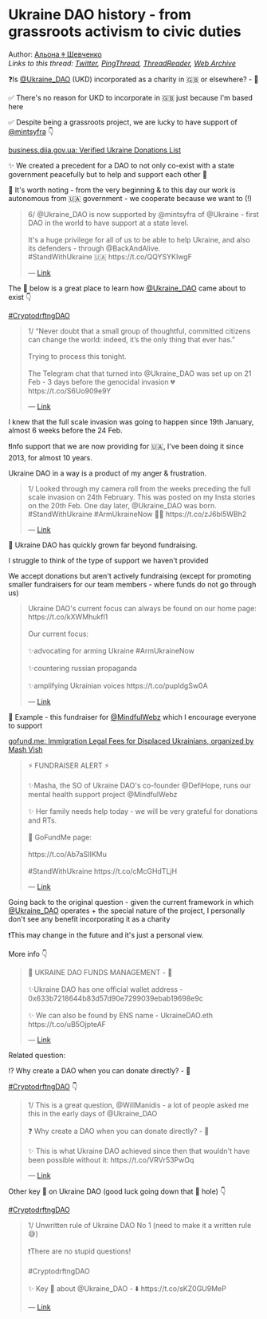 # Ukraine DAO history - from grassroots activism to civic duties

Author: [Альона ꑭ Шевченко](https://twitter.com/cryptodrftng)  
*Links to this thread: [Twitter](https://twitter.com/cryptodrftng/status/1552711043973095428), [PingThread](https://pingthread.com/thread/1552711043973095428), [ThreadReader](https://threadreaderapp.com/thread/1552711043973095428.html), [Web Archive](https://web.archive.org/web/*/https://twitter.com/cryptodrftng/status/1552711043973095428)*

❓Is [@Ukraine_DAO](https://twitter.com/Ukraine_DAO) (UKD) incorporated as a charity in 🇬🇧 or elsewhere? - 🧵

✅ There's no reason for UKD to incorporate in 🇬🇧 just because I'm based here 

✅ Despite being a grassroots project, we are lucky to have support of [@mintsyfra](https://twitter.com/mintsyfra) 👇

[business.diia.gov.ua: Verified Ukraine Donations List](https://business.diia.gov.ua/cases/novini/verified-ukraine-donations-list)

✨ We created a precedent for a DAO to not only co-exist with a state government peacefully but to help and support each other 🌱  

🎉 It's worth noting - from the very beginning & to this day our work is autonomous from 🇺🇦 government - we cooperate because we want to (!)

<blockquote class="twitter-tweet">
    <p lang="en" dir="ltr">
    6/ @Ukraine_DAO is now supported by @mintsyfra of @Ukraine - first DAO in the world to have support at a state level.<br />
    <br />
    It&#39;s a huge privilege for all of us to be able to help Ukraine, and also its defenders - through @BackAndAlive. <br />
    #StandWithUkraine 🇺🇦 https://t.co/QQYSYKIwgF<br />
    </p>
    &mdash; <a href="https://twitter.com/cryptodrftng/status/1525288208849838082">Link</a>
</blockquote>

The 🧵 below is a great place to learn how [@Ukraine_DAO](https://twitter.com/Ukraine_DAO) came about to exist 👇

[#CryptodrftngDAO](https://twitter.com/hashtag/CryptodrftngDAO) 


<blockquote class="twitter-tweet">
    <p lang="en" dir="ltr">
    1/ “Never doubt that a small group of thoughtful, committed citizens can change the world: indeed, it’s the only thing that ever has.”<br />
    <br />
    Trying to process this tonight. <br />
    <br />
    The Telegram chat that turned into @Ukraine_DAO was set up on 21 Feb - 3 days before the genocidal invasion 💔 https://t.co/S6Uo909e9Y<br />
    </p>
    &mdash; <a href="https://twitter.com/cryptodrftng/status/1525282533037965315">Link</a>
</blockquote>

I knew that the full scale invasion was going to happen since 19th January, almost 6 weeks before the 24 Feb.

❗️Info support that we are now providing for 🇺🇦, I've been doing it since 2013, for almost 10 years. 

Ukraine DAO in a way is a product of my anger & frustration.

<blockquote class="twitter-tweet">
    <p lang="en" dir="ltr">
    1/ Looked through my camera roll from the weeks preceding the full scale invasion on 24th February. This was posted on my Insta stories on the 20th Feb. One day later, @Ukraine_DAO was born.  <br />
    #StandWithUkraine #ArmUkraineNow 💙💛 https://t.co/zJ6bl5WBh2<br />
    </p>
    &mdash; <a href="https://twitter.com/cryptodrftng/status/1531800480472514562">Link</a>
</blockquote>

🌱 Ukraine DAO has quickly grown far beyond fundraising.

I struggle to think of the type of support we haven't provided 

We accept donations but aren't actively fundraising (except for promoting smaller fundraisers for our team members - where funds do not go through us)

<blockquote class="twitter-tweet">
    <p lang="en" dir="ltr">
    Ukraine DAO&#39;s current focus can always be found on our home page:<br />
    https://t.co/kXWMhukfl1<br />
    <br />
    Our current focus:<br />
    <br />
    ✨advocating for arming Ukraine #ArmUkraineNow <br />
    <br />
    ✨countering russian propaganda<br />
    <br />
    ✨amplifying Ukrainian voices https://t.co/pupIdgSw0A<br />
    </p>
    &mdash; <a href="https://twitter.com/cryptodrftng/status/1539717221685010437">Link</a>
</blockquote>

💌 Example - this fundraiser for [@MindfulWebz](https://twitter.com/MindfulWebz) which I encourage everyone to support 

[gofund.me: Immigration Legal Fees for Displaced Ukrainians, organized by Mash Vish](https://gofund.me/ac158dd8)

<blockquote class="twitter-tweet">
    <p lang="en" dir="ltr">
    ⚡️ FUNDRAISER ALERT ⚡️<br />
    <br />
    ✨Masha, the SO of Ukraine DAO&#39;s co-founder @DefiHope, runs our mental health support project @MindfulWebz<br />
    <br />
    ✨ Her family needs help today - we will be very grateful for donations and RTs.<br />
    <br />
    💙 GoFundMe page: <br />
    <br />
    https://t.co/Ab7aSIIKMu<br />
    <br />
    #StandWithUkraine https://t.co/cMcGHdTLjH<br />
    </p>
    &mdash; <a href="https://twitter.com/cryptodrftng/status/1546950938778390529">Link</a>
</blockquote>

Going back to the original question - given the current framework in which [@Ukraine_DAO](https://twitter.com/Ukraine_DAO) operates + the special nature of the project, I personally don't see any benefit incorporating it as a charity

❗️This may change in the future and it's just a personal view. 

More info 👇

<blockquote class="twitter-tweet">
    <p lang="en" dir="ltr">
    🔐 UKRAINE DAO FUNDS MANAGEMENT - 🧵 <br />
    <br />
    ✨Ukraine DAO has one official wallet address - 0x633b7218644b83d57d90e7299039ebab19698e9c <br />
    <br />
    ✨ We can also be found by ENS name - UkraineDAO.eth https://t.co/uB5OjpteAF<br />
    </p>
    &mdash; <a href="https://twitter.com/Ukraine_DAO/status/1540845735297572864">Link</a>
</blockquote>

Related question: 

⁉️ Why create a DAO when you can donate directly? - 🧵

[#CryptodrftngDAO](https://twitter.com/hashtag/CryptodrftngDAO) 👇

<blockquote class="twitter-tweet">
    <p lang="en" dir="ltr">
    1/ This is a great question, @WillManidis - a lot of people asked me this in the early days of @Ukraine_DAO <br />
    <br />
    ❓ Why create a DAO when you can donate directly? - 🧵<br />
    <br />
    ✨ This is what Ukraine DAO achieved since then that wouldn&#39;t have been possible without it: https://t.co/VRVr53PwOq<br />
    </p>
    &mdash; <a href="https://twitter.com/cryptodrftng/status/1541257991227326464">Link</a>
</blockquote>

Other key 🧵 on Ukraine DAO (good luck going down that 🐰 hole) 👇

[#CryptodrftngDAO](https://twitter.com/hashtag/CryptodrftngDAO)

<blockquote class="twitter-tweet">
    <p lang="en" dir="ltr">
    1/ Unwritten rule of Ukraine DAO No 1 (need to make it a written rule 😅) <br />
    <br />
    ❗️There are no stupid questions!<br />
    <br />
    #CryptodrftngDAO<br />
    <br />
    ✨ Key 🧵 about @Ukraine_DAO - ⬇️ https://t.co/sKZ0GU9MeP<br />
    </p>
    &mdash; <a href="https://twitter.com/cryptodrftng/status/1541162720304701440">Link</a>
</blockquote>
